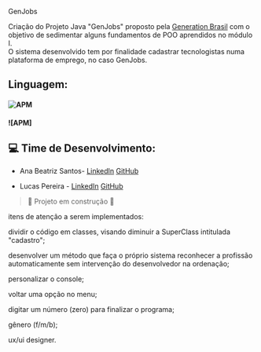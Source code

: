 GenJobs

Criação do Projeto Java "GenJobs" proposto pela [Generation Brasil](https://brazil.generation.org/ ) com o objetivo de sedimentar alguns fundamentos de POO aprendidos no módulo I.  
O sistema desenvolvido tem por finalidade cadastrar tecnologistas numa plataforma de emprego, no caso GenJobs.

## Linguagem:

#### ![APM](https://camo.githubusercontent.com/771cc18a712bf9edb0925a86164c34b0d803c4d9177dd4467eff7b777109c723/68747470733a2f2f696d672e736869656c64732e696f2f62616467652f4a6176612d4544384230303f7374796c653d666f722d7468652d6261646765266c6f676f3d6a617661266c6f676f436f6c6f723d7768697465)

#### ![APM]

    
## 💻  Time de Desenvolvimento:

- Ana Beatriz Santos- <a href="https://www.linkedin.com/in/anabsantoss/">LinkedIn<a/> <a href="https://github.com/anabiax">GitHub<a/>  
  
- Lucas Pereira - <a href="https://www.linkedin.com/in/lucas-pereira-1589a4229/">LinkedIn<a/> <a href="https://github.com/pereiracaslu">GitHub<a/>  




> :construction: Projeto em construção :construction:

itens de atenção a serem implementados:

dividir o código em classes, visando diminuir a SuperClass intitulada "cadastro";

desenvolver um método que faça o próprio sistema reconhecer a profissão automaticamente sem intervenção do desenvolvedor na ordenação;

personalizar o console;

voltar uma opção no menu;

digitar um número (zero) para finalizar o programa;

gênero (f/m/b);

ux/ui designer.
